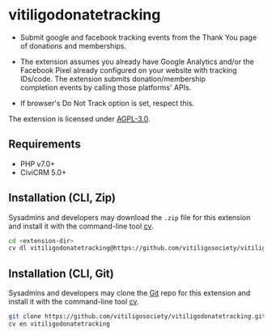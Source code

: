 # vitiligodonatetracking

- Submit google and facebook tracking events from the Thank You page of donations
and memberships.

- The extension assumes you already have Google Analytics and/or the Facebook Pixel already configured on your website with tracking IDs/code. The extension submits donation/membership completion events by calling those platforms' APIs.

- If browser's Do Not Track option is set, respect this.

The extension is licensed under [AGPL-3.0](LICENSE.txt).

## Requirements

* PHP v7.0+
* CiviCRM 5.0+

## Installation (CLI, Zip)

Sysadmins and developers may download the `.zip` file for this extension and
install it with the command-line tool [cv](https://github.com/civicrm/cv).

```bash
cd <extension-dir>
cv dl vitiligodonatetracking@https://github.com/vitiligosociety/vitiligodonatetracking/archive/master.zip
```

## Installation (CLI, Git)

Sysadmins and developers may clone the [Git](https://en.wikipedia.org/wiki/Git) repo for this extension and
install it with the command-line tool [cv](https://github.com/civicrm/cv).

```bash
git clone https://github.com/vitiligosociety/vitiligodonatetracking.git
cv en vitiligodonatetracking
```

